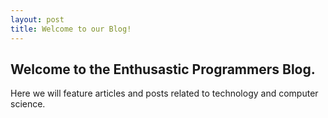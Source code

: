 ```yaml
---
layout: post
title: Welcome to our Blog!
---
```


## Welcome to the Enthusastic Programmers Blog. 
Here we will feature articles and posts related to technology and computer science. 
